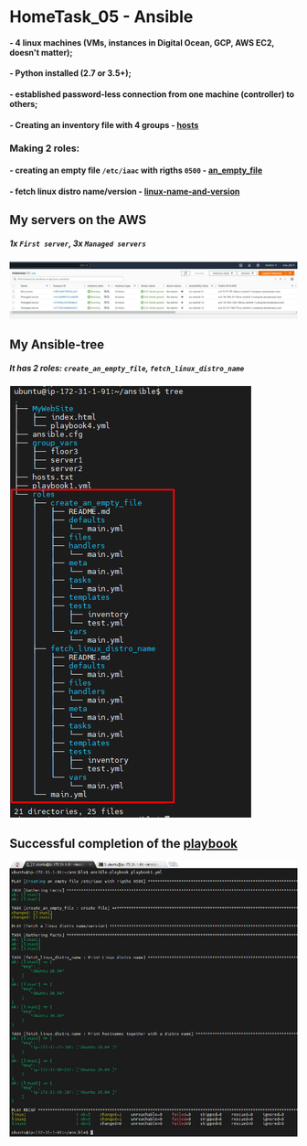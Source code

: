 # HomeTask_05 - Ansible


#### - 4 linux machines (VMs, instances in Digital Ocean, GCP, AWS EC2, doesn't matter);
#### - Python installed (2.7 or 3.5+);
#### - established password-less connection from one machine (controller) to others;

#### - Creating an inventory file with 4 groups - [hosts](https://github.com/body21033/DevOps_BC/blob/main/Lab_05/hosts.txt)

### Making 2 roles:

#### - creating an empty file `/etc/iaac` with rigths `0500` - [an_empty_file](https://github.com/body21033/DevOps_BC/blob/main/Lab_05/roles/create_an_empty_file/tasks/main.yml)

#### - fetch linux distro name/version - [linux-name-and-version](https://github.com/body21033/DevOps_BC/blob/main/Lab_05/roles/fetch_linux_name/tasks/main.yml)

## My servers on the AWS
##### 1x `First server`, 3x `Managed servers`

![image](https://github.com/body21033/DevOps_BC/blob/main/Lab_05/img/1.png?raw=true)

## My Ansible-tree
 ##### It has 2 roles: `create_an_empty_file`, `fetch_linux_distro_name`

![image](https://github.com/body21033/DevOps_BC/blob/main/Lab_05/img/2.png?raw=true)

## Successful completion of the [playbook](https://github.com/body21033/DevOps_BC/blob/main/Lab_05/playbook1.yml)

![image](https://github.com/body21033/DevOps_BC/blob/main/Lab_05/img/3.png?raw=true)
